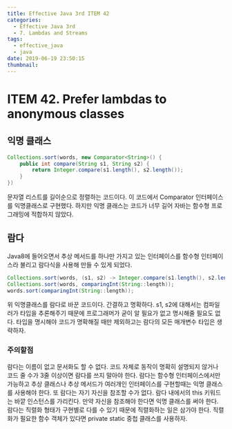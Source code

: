 ```yaml
---
title: Effective Java 3rd ITEM 42
categories:
  - Effective Java 3rd
  - 7. Lambdas and Streams
tags:
  - effective_java
  - java
date: 2019-06-19 23:50:15
thumbnail:
---
```


# ITEM 42. Prefer lambdas to anonymous classes

## 익명 클래스
```java
Collections.sort(words, new Comparator<String>() {
    public int compare(String s1, String s2) {
        return Integer.compare(s1.length(), s2.length());
    }
})
```
문자열 리스트를 길이순으로 정렬하는 코드이다. 이 코드에서 Comparator 인터페이스를 익명클래스로 구현했다.  하지만 익명 클래스는 코드가 너무 길어 자바는 함수형 프로그래밍에 적합하지 않았다.

## 람다
Java8에 들어오면서 추상 메서드를 하나만 가지고 있는 인터페이스를 함수형 인터페이스라 불리고 람다식을 사용해 만들 수 있게 되었다. 
```java
Collections.sort(words, (s1, s2) -> Integer.compare(s1.length(), s2.length()));
Collections.sort(words, comparingInt(String::length));
words.sort(comparingInt(String::length));
```
위 익명클래스를 람다로 바꾼 코드이다. 간결하고 명확하다. s1, s2에 대해서는 컴파일러가 타입을 추론해주기 때문에 프로그래머가 굳이 알 필요가 없고 명시해줄 필요도 없다. 타입을 명시해야 코드가 명확해질 때만 제외하고는 람다의 모든 매개변수 타입은 생략하자.
<br/>
### 주의할점
람다는 이름이 없고 문서화도 할 수 없다. 코드 자체로 동작이 명확히 설명되지 않거나 코드 줄 수가 3줄 이상이면 람다를 쓰지 말아야 한다. 
람다는 함수형 인터페이스에서만 가능하고 추상 클래스나 추상 메서드가 여러개인 인터페이스를 구현할때는 익명 클래스를 사용해야 한다.
또 람다는 자기 자신을 참조할 수가 없다. 람다 내에서의 this 키워드는 바깥 인스턴스를 가리킨다. 만약 자신을 참조해야 한다면 익명 클래스를 써야 한다.
람다는 직렬화 형태가 구현별로 다를 수 있기 때문에 직렬화하는 일은 삼가야 한다. 직렬화가 필요한 함수 객체가 있다면 private static 중첩 클래스를 사용하자.
